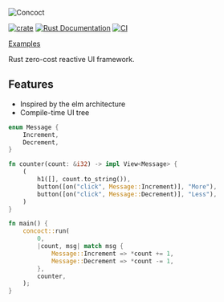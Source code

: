 ![Concoct](https://github.com/matthunz/viewbuilder/blob/main/logo.png?raw=true)

[![crate](https://img.shields.io/crates/v/concoct.svg)](https://crates.io/crates/concoct)
[![Rust Documentation](https://img.shields.io/badge/api-rustdoc-blue.svg)](https://concoct-rs.github.io/concoct/)
[![CI](https://github.com/matthunz/concoct/actions/workflows/rust.yml/badge.svg)](https://github.com/matthunz/concoct/actions/workflows/rust.yml)

[Examples](https://github.com/concoct-rs/concoct/tree/main/examples)

Rust zero-cost reactive UI framework.

## Features
 - Inspired by the elm architecture
 - Compile-time UI tree

```rust
enum Message {
    Increment,
    Decrement,
}

fn counter(count: &i32) -> impl View<Message> {
    (
        h1([], count.to_string()),
        button([on("click", Message::Increment)], "More"),
        button([on("click", Message::Decrement)], "Less"),
    )
}

fn main() {
    concoct::run(
        0,
        |count, msg| match msg {
            Message::Increment => *count += 1,
            Message::Decrement => *count -= 1,
        },
        counter,
    );
}
```

